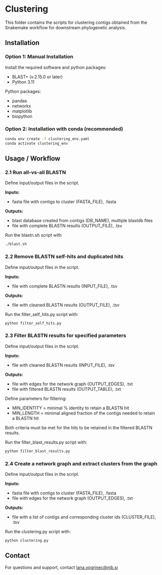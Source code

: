 # Clustering

This folder contains the scripts for clustering contigs obtained from the Snakemake workflow for downstream phylogenetic analysis.

## Installation

### Option 1: Manual Installation

Install the required software and python packages:
- BLAST+ (v.2.15.0 or later)
- Python 3.11

Python packages:
- pandas 
- networkx  
- matplotlib
- biopython 

### Option 2: Installation with conda (recommended)

```bash
conda env create -f clustering_env.yaml
conda activate clustering_env
```


## Usage / Workflow

### 2.1 Run all-vs-all BLASTN

Define input/output files in the script. 

**Inputs:**
- fasta file with contigs to cluster (FASTA_FILE), .fasta

**Outputs:**
- blast database created from contigs (DB_NAME), multiple blastdb files
- file with complete BLASTN results (OUTPUT_FILE), .tsv

Run the blastn.sh script with

```bash
./blast.sh
```

### 2.2 Remove BLASTN self-hits and duplicated hits 

Define input/output files in the script. 

**Inputs:**
- file with complete BLASTN results (INPUT_FILE), .tsv

**Outputs:**
- file with cleaned BLASTN results (OUTPUT_FILE), .tsv

Run the filter_self_hits.py script with:

```bash
python filter_self_hits.py
```

### 2.3 Filter BLASTN results for specified parameters

Define input/output files in the script.

**Inputs:**
- file with cleaned BLASTN results (INPUT_FILE), .tsv

**Outputs:**
- file with edges for the network graph (OUTPUT_EDGES), .txt
- file with filtered BLASTN results (OUTPUT_TABLE), .txt

Define parameters for filtering:
- MIN_IDENTITY = minimal % identity to retain a BLASTN hit
- MIN_LENGTH = minimal aligned fraction of the contigs needed to retain a BLASTN hit

Both criteria must be met for the hits to be retained in the filtered BLASTN results. 

Run the filter_blast_results.py script with:

```bash
python filter_blast_results.py
```

### 2.4 Create a network graph and extract clusters from the graph

Define input/output files in the script.

**Inputs:**
- fasta file with contigs to cluster (FASTA_FILE), .fasta
- file with edges for the network graph (OUTPUT_EDGES), .txt

**Outputs:**
- file with a list of contigs and corresponding cluster ids (CLUSTER_FILE), .tsv

Run the clustering.py script with:

```bash
python clustering.py
```


## Contact

For questions and support, contact lana.vogrinec@nib.si